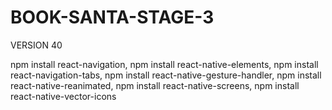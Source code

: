 # BOOK-SANTA-STAGE-3
VERSION 40

npm install react-navigation,
npm install react-native-elements,
npm install react-navigation-tabs,
npm install react-native-gesture-handler,
npm install react-native-reanimated,
npm install react-native-screens,
npm install react-native-vector-icons
